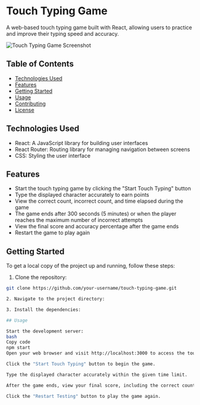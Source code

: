 # Touch Typing Game

A web-based touch typing game built with React, allowing users to practice and improve their typing speed and accuracy.

![Touch Typing Game Screenshot](screenshot.png)

## Table of Contents

- [Technologies Used](#technologies-used)
- [Features](#features)
- [Getting Started](#getting-started)
- [Usage](#usage)
- [Contributing](#contributing)
- [License](#license)

## Technologies Used

- React: A JavaScript library for building user interfaces
- React Router: Routing library for managing navigation between screens
- CSS: Styling the user interface

## Features

- Start the touch typing game by clicking the "Start Touch Typing" button
- Type the displayed character accurately to earn points
- View the correct count, incorrect count, and time elapsed during the game
- The game ends after 300 seconds (5 minutes) or when the player reaches the maximum number of incorrect attempts
- View the final score and accuracy percentage after the game ends
- Restart the game to play again

## Getting Started

To get a local copy of the project up and running, follow these steps:

1. Clone the repository:

```bash
git clone https://github.com/your-username/touch-typing-game.git

2. Navigate to the project directory:

3. Install the dependencies:

## Usage

Start the development server:
bash
Copy code
npm start
Open your web browser and visit http://localhost:3000 to access the touch typing game.

Click the "Start Touch Typing" button to begin the game.

Type the displayed character accurately within the given time limit.

After the game ends, view your final score, including the correct count, incorrect count, and accuracy percentage.

Click the "Restart Testing" button to play the game again.